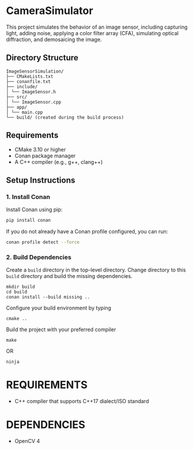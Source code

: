 # CameraSimulator

This project simulates the behavior of an image sensor, including capturing light, adding noise, applying a color filter array (CFA), simulating optical diffraction, and demosaicing the image.

## Directory Structure

```
ImageSensorSimulation/
├── CMakeLists.txt
├── conanfile.txt
├── include/
│ └── ImageSensor.h
├── src/
│ └── ImageSensor.cpp
├── app/
│ └── main.cpp
└── build/ (created during the build process)
```

## Requirements

- CMake 3.10 or higher
- Conan package manager
- A C++ compiler (e.g., g++, clang++)

## Setup Instructions

### 1. Install Conan

Install Conan using pip:
```sh
pip install conan
```
If you do not already have a Conan profile configured, you can run:
```sh
conan profile detect --force
```

### 2. Build Dependencies

Create a `build` directory in the top-level directory. Change directory to this `build` directory and build the missing dependencies.

```
mkdir build
cd build
conan install --build missing ..
```

Configure your build environment by typing

```
cmake ..
```

Build the project with your preferred compiler

```
make
```
OR

```
ninja
```

# REQUIREMENTS #
* C++ compiler that supports C++17 dialect/ISO standard

# DEPENDENCIES #
* OpenCV 4
